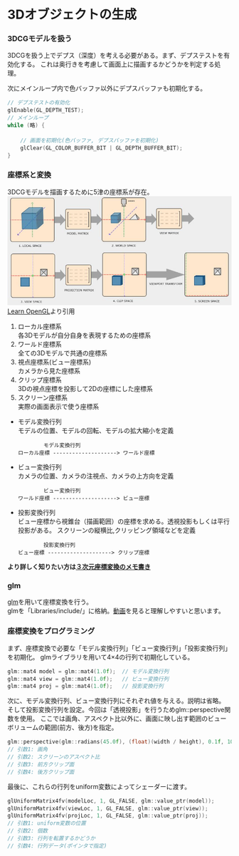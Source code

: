 # 3Dオブジェクトの生成

### 3DCGモデルを扱う
3DCGを扱う上でデプス（深度）を考える必要がある。まず、デプステストを有効化する。
これは奥行きを考慮して画面上に描画するかどうかを判定する処理。<br>

次にメインループ内で色バッファ以外にデプスバッファも初期化する。

```c++
// デプステストの有効化
glEnable(GL_DEPTH_TEST);
// メインループ
while (略) {

	// 画面を初期化(色バッファ, デプスバッファを初期化)
	glClear(GL_COLOR_BUFFER_BIT | GL_DEPTH_BUFFER_BIT);
}
```
### 座標系と変換
3DCGモデルを描画するために5津の座標系が存在。
<img src="../assets/4_coord.jpg"><br>
[Learn OpenGL](https://learnopengl.com/Getting-started/Coordinate-Systems)より引用

1. ローカル座標系<br>
   各3Dモデルが自分自身を表現するための座標系
2. ワールド座標系<br>
    全ての3Dモデルで共通の座標系
3. 視点座標系(ビュー座標系)<br>
    カメラから見た座標系
4. クリップ座標系<br>
    3Dの視点座標を投影して2Dの座標にした座標系
5. スクリーン座標系<br>
    実際の画面表示で使う座標系


- モデル変換行列<br>
モデルの位置、モデルの回転、モデルの拡大縮小を定義
    ```
		    モデル変換行列
    ローカル座標 --------------------> ワールド座標
    ```

- ビュー変換行列<br>
カメラの位置、カメラの注視点、カメラの上方向を定義
    ```
		    ビュー変換行列
    ワールド座標 --------------------> ビュー座標
    ```

- 投影変換行列<br>
ビュー座標から視錐台（描画範囲）の座標を求める。透視投影もしくは平行投影がある。
スクリーンの縦横比,クリッピング領域などを定義
    ```
		    投影変換行列
    ビュー座標 --------------------> クリップ座標
    ```

**より詳しく知りたい方は[３次元座標変換のメモ書き](https://zenn.dev/mebiusbox/articles/8e765148576919)**

### glm
[glm](https://glm.g-truc.net/0.9.9/)を用いて座標変換を行う。<br>
glmを「Libraries/include/」に格納。[動画](https://youtu.be/HiCVXEkkSK4)を見ると理解しやすいと思います。


### 座標変換をプログラミング
まず、座標変換で必要な「モデル変換行列」「ビュー変換行列」「投影変換行列」を初期化。
glmライブラリを用いて4×4の行列で初期化している。
```c++
glm::mat4 model = glm::mat4(1.0f);	// モデル変換行列
glm::mat4 view = glm::mat4(1.0f);	// ビュー変換行列
glm::mat4 proj = glm::mat4(1.0f);	// 投影変換行列
```
次に、モデル変換行列、ビュー変換行列にそれぞれ値を与える。説明は省略。<br>
そして投影変換行列を設定。今回は「透視投影」を行うためglm::perspective関数を使用。
ここでは画角、アスペクト比以外に、画面に映し出す範囲のビューボリュームの範囲(前方、後方)を指定。
```c++
glm::perspective(glm::radians(45.0f), (float)(width / height), 0.1f, 100.0f);
// 引数1: 画角
// 引数2: スクリーンのアスペクト比
// 引数3: 前方クリップ面
// 引数4: 後方クリップ面
```

最後に、これらの行列をuniform変数によってシェーダーに渡す。

```c++
glUniformMatrix4fv(modelLoc, 1, GL_FALSE, glm::value_ptr(model));
glUniformMatrix4fv(viewLoc, 1, GL_FALSE, glm::value_ptr(view));
glUniformMatrix4fv(projLoc, 1, GL_FALSE, glm::value_ptr(proj));
// 引数1: uniform変数の位置
// 引数2: 個数
// 引数3: 行列を転置するかどうか
// 引数4: 行列データ(ポインタで指定)
```